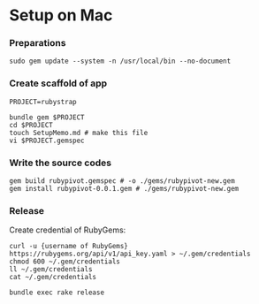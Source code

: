 # Setup on Mac

### Preparations
```
sudo gem update --system -n /usr/local/bin --no-document
```

### Create scaffold of app

```
PROJECT=rubystrap

bundle gem $PROJECT
cd $PROJECT
touch SetupMemo.md # make this file
vi $PROJECT.gemspec
```

### Write the source codes

```
gem build rubypivot.gemspec # -o ./gems/rubypivot-new.gem
gem install rubypivot-0.0.1.gem # ./gems/rubypivot-new.gem
```

### Release

Create credential of RubyGems:

```
curl -u {username of RubyGems} https://rubygems.org/api/v1/api_key.yaml > ~/.gem/credentials
chmod 600 ~/.gem/credentials
ll ~/.gem/credentials
cat ~/.gem/credentials

bundle exec rake release
```

